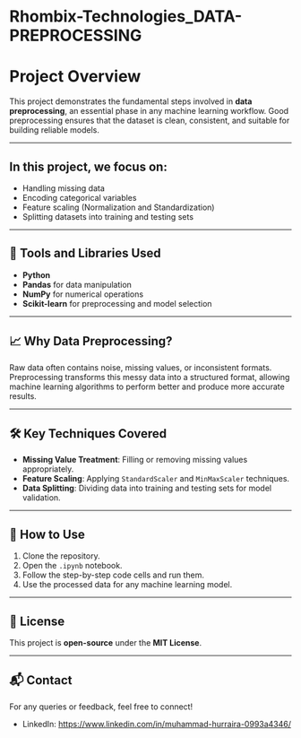 # Rhombix-Technologies_DATA-PREPROCESSING
# Project Overview

This project demonstrates the fundamental steps involved in **data preprocessing**, an essential phase in any machine learning workflow. Good preprocessing ensures that the dataset is clean, consistent, and suitable for building reliable models.

---

## In this project, we focus on:

- Handling missing data
- Encoding categorical variables
- Feature scaling (Normalization and Standardization)
- Splitting datasets into training and testing sets
---
## 🔧 Tools and Libraries Used

- **Python**
- **Pandas** for data manipulation
- **NumPy** for numerical operations
- **Scikit-learn** for preprocessing and model selection
---
## 📈 Why Data Preprocessing?

Raw data often contains noise, missing values, or inconsistent formats. Preprocessing transforms this messy data into a structured format, allowing machine learning algorithms to perform better and produce more accurate results.

---

## 🛠️ Key Techniques Covered

- **Missing Value Treatment**: Filling or removing missing values appropriately.
- **Feature Scaling**: Applying `StandardScaler` and `MinMaxScaler` techniques.
- **Data Splitting**: Dividing data into training and testing sets for model validation.
---
## 🚀 How to Use

1. Clone the repository.
2. Open the `.ipynb` notebook.
3. Follow the step-by-step code cells and run them.
4. Use the processed data for any machine learning model.

---
## 📜 License
This project is **open-source** under the **MIT License**.

---

## 📬 Contact

For any queries or feedback, feel free to connect!
- LinkedIn: https://www.linkedin.com/in/muhammad-hurraira-0993a4346/
